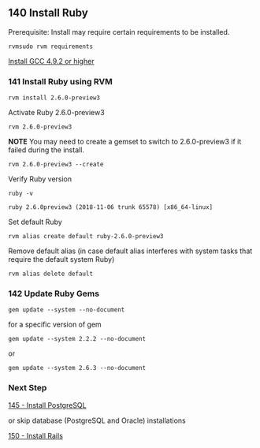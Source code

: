 ## 140 Install Ruby

Prerequisite: Install may require certain requirements to be installed.

```
rvmsudo rvm requirements
```

[Install GCC 4.9.2 or higher](https://github.com/sleepepi/sleepepi/blob/master/virtual-machines/910-gcc.md)

### 141 Install Ruby using RVM

```
rvm install 2.6.0-preview3
```

Activate Ruby 2.6.0-preview3

```
rvm 2.6.0-preview3
```

**NOTE** You may need to create a gemset to switch to 2.6.0-preview3 if it failed during the install.

```
rvm 2.6.0-preview3 --create
```

Verify Ruby version

```
ruby -v
```

```console
ruby 2.6.0preview3 (2018-11-06 trunk 65578) [x86_64-linux]
```

Set default Ruby

```
rvm alias create default ruby-2.6.0-preview3
```

Remove default alias (in case default alias interferes with system tasks that require the default system Ruby)

```
rvm alias delete default
```

### 142 Update Ruby Gems

```
gem update --system --no-document
```

for a specific version of gem

```
gem update --system 2.2.2 --no-document
```

or

```
gem update --system 2.6.3 --no-document
```

### Next Step

[145 - Install PostgreSQL](https://github.com/sleepepi/sleepepi/tree/master/virtual-machines/145-install-postgresql.md)

or skip database (PostgreSQL and Oracle) installations

[150 - Install Rails](https://github.com/sleepepi/sleepepi/tree/master/virtual-machines/150-install-rails.md)
